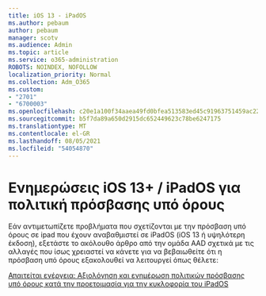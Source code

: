 ```yaml
---
title: iOS 13 - iPadOS
ms.author: pebaum
author: pebaum
manager: scotv
ms.audience: Admin
ms.topic: article
ms.service: o365-administration
ROBOTS: NOINDEX, NOFOLLOW
localization_priority: Normal
ms.collection: Adm_O365
ms.custom:
- "2701"
- "6700003"
ms.openlocfilehash: c20e1a100f34aaea49fd0bfea513583ed45c91963751459ac229a265929f3fd0
ms.sourcegitcommit: b5f7da89a650d2915dc652449623c78be6247175
ms.translationtype: MT
ms.contentlocale: el-GR
ms.lasthandoff: 08/05/2021
ms.locfileid: "54054870"
---
```

# <a name="ios-13--ipados-updates-for-conditional-access-policy"></a>Ενημερώσεις iOS 13+ / iPadOS για πολιτική πρόσβασης υπό όρους

Εάν αντιμετωπίζετε προβλήματα που σχετίζονται με την πρόσβαση υπό όρους σε ipad που έχουν αναβαθμιστεί σε iPadOS (iOS 13 ή υψηλότερη έκδοση), εξετάστε το ακόλουθο άρθρο από την ομάδα AAD σχετικά με τις αλλαγές που ίσως χρειαστεί να κάνετε για να βεβαιωθείτε ότι η πρόσβαση υπό όρους εξακολουθεί να λειτουργεί όπως θέλετε:

[Απαιτείται ενέργεια: Αξιολόγηση και ενημέρωση πολιτικών πρόσβασης υπό όρους κατά την προετοιμασία για την κυκλοφορία του iPadOS](https://support.microsoft.com/help/4521038/action-required-update-conditional-access-policies-for-ipados)